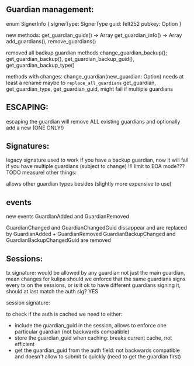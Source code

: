 ## Guardian management:

enum SignerInfo {
signerType: SignerType
guid: felt252
pubkey: Option<felt252>
}

new methods:
get_guardian_guids() -> Array<felt252>
get_guardian_info() -> Array<StorageValue>
add_guardians(), remove_guardians()

removed all backup guardian methods
change_guardian_backup();
get_guardian_backup(), get_guardian_backup_guid(), get_guardian_backup_type()

methods with changes:
change_guardian(new_guardian: Option<Signer>) needs at least a rename maybe to `replace_all_guardians`
get_guardian, get_guardian_type, get_guardian_guid, might fail if multiple guardians

## ESCAPING:

escaping the guardian will remove ALL existing guardians and optionally add a new (ONE ONLY!)

## Signatures:

legacy signature used to work if you have a backup guardian, now it will fail if you have multiple guardians (subject to change)
!!! limit to EOA mode??? TODO measure!
other things:

allows other guardian types besides (slightly more expensive to use)

## events

new events GuardianAdded and GuardianRemoved

GuardianChanged and GuardianChangedGuid dissappear and are replaced by GuardianAdded + GuardianRemoved
GuardianBackupChanged and GuardianBackupChangedGuid are removed

## Sessions:

tx signature:
would be allowed by any guardian not just the main guardian, mean changes for kulipa
should we enforce that the same guardians signs every tx on the sessions, or is it ok to have different guardians signing it, should at last match the auth sig? YES

session signature:

to check if the auth is cached we need to either:

- include the guardian_guid in the session, allows to enforce one particular guardian (not backwards compatible)
- store the guardian_guid when caching: breaks current cache, not efficient
- get the guardian_guid from the auth field: not backwards compatible and doesn't allow to submit tx quickly (need to get the guardian first)
